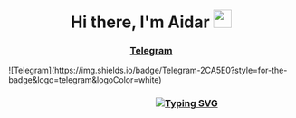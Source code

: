 

<!--
**kadzutokun/kadzutokun** is a ✨ _special_ ✨ repository because its `README.md` (this file) appears on your GitHub profile.

Here are some ideas to get you started:

- 🔭 I’m currently working on ...
- 🌱 I’m currently learning ...
- 👯 I’m looking to collaborate on ...
- 🤔 I’m looking for help with ...
- 💬 Ask me about ...
- 📫 How to reach me: ...
- 😄 Pronouns: ...
- ⚡ Fun fact: ...
-->

<h1 align = 'center'>Hi there, I'm Aidar
<img src="https://github.com/blackcater/blackcater/raw/main/images/Hi.gif" height="32"/></h1>
<h3 align = 'center'><a href='https://t.me/kadzutokun/'>Telegram</a></h3> ![Telegram](https://img.shields.io/badge/Telegram-2CA5E0?style=for-the-badge&logo=telegram&logoColor=white)
<br>
<a href="https://git.io/typing-svg"><h3 align="center"><img src="https://readme-typing-svg.herokuapp.com?font=Fira+Code&pause=1000&random=false&width=435&lines=Python+Backend+Developer+from+Kazan" margin-left: 25% alt="Typing SVG" / style = 'margin-left: 25%';></a></h3>
